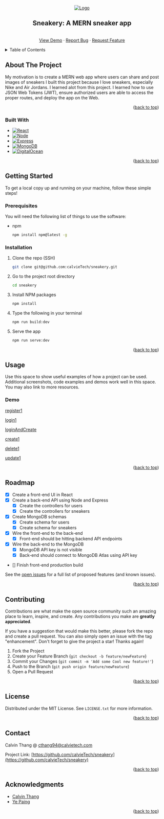 <!-- Improved compatibility of back to top link: See: https://github.com/othneildrew/Best-README-Template/pull/73 -->

<a name="readme-top"></a>

<!-- PROJECT SHIELDS -->
<!--
*** I'm using markdown "reference style" links for readability.
*** Reference links are enclosed in brackets [ ] instead of parentheses ( ).
*** See the bottom of this document for the declaration of the reference variables
*** for contributors-url, forks-url, etc. This is an optional, concise syntax you may use.
*** https://www.markdownguide.org/basic-syntax/#reference-style-links
-->
<!-- [![Contributors][contributors-shield]][contributors-url]
[![Forks][forks-shield]][forks-url]
[![Stargazers][stars-shield]][stars-url]
[![Issues][issues-shield]][issues-url]
[![MIT License][license-shield]][license-url]
[![LinkedIn][linkedin-shield]][linkedin-url] -->

<!-- PROJECT LOGO -->
<br />
<div align="center">
  <a href="https://github.com/calvieTech/sneakery">
    <img src="images/sneakery.png" alt="Logo">
  </a>

<h2 align="center">Sneakery: A MERN sneaker app</h2>
  <p align="center">
    <br />
    <a href="#demo">View Demo</a>
    ·
    <a href="https://github.com/calvieTech/sneakery/issues">Report Bug</a>
    ·
    <a href="https://github.com/calvieTech/sneakery/issues">Request Feature</a>
  </p>
</div>

<!-- TABLE OF CONTENTS -->
<details>
  <summary>Table of Contents</summary>
  <ol>
    <li>
      <a href="#about-the-project">About The Project</a>
      <ul>
        <li><a href="#built-with">Built With</a></li>
      </ul>
    </li>
    <li>
      <a href="#getting-started">Getting Started</a>
      <ul>
        <li><a href="#prerequisites">Prerequisites</a></li>
        <li><a href="#installation">Installation</a></li>
      </ul>
    </li>
    <li><a href="#usage">Usage</a></li>
    <li><a href="#roadmap">Roadmap</a></li>
    <li><a href="#contributing">Contributing</a></li>
    <li><a href="#license">License</a></li>
    <li><a href="#contact">Contact</a></li>
    <li><a href="#acknowledgments">Acknowledgments</a></li>
  </ol>
</details>

<!-- ABOUT THE PROJECT -->

## About The Project

<!-- Here's a blank template to get started: To avoid retyping too much info. Do a search and replace with your text editor for the following: `github_username`, `repo_name`, `twitter_handle`, `linkedin_username`, `email_client`, `email`, `project_title`, `project_description` -->

My motivation is to create a MERN web app where users can share and post images of sneakers I built this project because I love sneakers, especially Nike and Air Jordans. I learned alot from this project. I learned how to use JSON Web Tokens (JWT), ensure authorized users are able to access the proper routes, and deploy the app on the Web.

<p align="right">(<a href="#readme-top">back to top</a>)</p>

### Built With

- [![React][react.js]][react-url]
- [![Node][node.js]][node-url]
- [![Express][express]][express-url]
- [![MongoDB][mongodb]][mongodb-url]
- [![DigitalOcean][digitalocean]][do-url]

<p align="right">(<a href="#readme-top">back to top</a>)</p>

<!-- GETTING STARTED -->

## Getting Started

To get a local copy up and running on your machine, follow these simple steps!

### Prerequisites

You will need the following list of things to use the software:

- npm
  ```sh
  npm install npm@latest -g
  ```

### Installation

1. Clone the repo (SSH)
   ```sh
   git clone git@github.com:calvieTech/sneakery.git
   ```
2. Go to the project root directory
   ```sh
   cd sneakery
   ```
3. Install NPM packages
   ```sh
   npm install
   ```
4. Type the following in your terminal
   ```sh
   npm run build:dev
   ```
5. Serve the app
   ```sh
   npm run serve:dev
   ```

<p align="right">(<a href="#readme-top">back to top</a>)</p>

<!-- USAGE EXAMPLES -->

## Usage

Use this space to show useful examples of how a project can be used. Additional screenshots, code examples and demos work well in this space. You may also link to more resources.

### Demo

[register1]

[login1]

[loginAndCreate]

[create1]

[delete1]

[update1]

<p align="right">(<a href="#readme-top">back to top</a>)</p>

<!-- ROADMAP -->

## Roadmap

- [x] Create a front-end UI in React
- [x] Create a back-end API using Node and Express
  - [x] Create the controllers for users
  - [x] Create the controllers for sneakers
- [x] Create MongoDB schemas
  - [x] Create schema for users
  - [x] Create schema for sneakers
- [x] Wire the front-end to the back-end
  - [x] Front-end should be hitting backend API endpoints
- [x] Wire the back-end to the MongoDB
  - [x] MongoDB API key is not visible
  - [x] Back-end should connect to MongoDB Atlas using API key
- [] Finish front-end production build

See the [open issues](https://github.com/calvieTech/sneakery/issues) for a full list of proposed features (and known issues).

<p align="right">(<a href="#readme-top">back to top</a>)</p>

<!-- CONTRIBUTING -->

## Contributing

Contributions are what make the open source community such an amazing place to learn, inspire, and create. Any contributions you make are **greatly appreciated**.

If you have a suggestion that would make this better, please fork the repo and create a pull request. You can also simply open an issue with the tag "enhancement".
Don't forget to give the project a star! Thanks again!

1. Fork the Project
2. Create your Feature Branch (`git checkout -b feature/newFeature`)
3. Commit your Changes (`git commit -m 'Add some Cool new feature!'`)
4. Push to the Branch (`git push origin feature/newFeature`)
5. Open a Pull Request

<p align="right">(<a href="#readme-top">back to top</a>)</p>

<!-- LICENSE -->

## License

Distributed under the MIT License. See `LICENSE.txt` for more information.

<p align="right">(<a href="#readme-top">back to top</a>)</p>

<!-- CONTACT -->

## Contact

Calvin Thang @ cthang94@calvietech.com

Project Link: [https://github.com/calvieTech/sneakery](https://github.com/calvieTech/sneakery)

<p align="right">(<a href="#readme-top">back to top</a>)</p>

<!-- ACKNOWLEDGMENTS -->

## Acknowledgments

- [Calvin Thang](https://github.com/calvieTech)
- [Ye Paing](https://github.com/y3pio)

<p align="right">(<a href="#readme-top">back to top</a>)</p>

<!-- MARKDOWN LINKS & IMAGES -->
<!-- https://www.markdownguide.org/basic-syntax/#reference-style-links -->

[contributors-shield]: https://img.shields.io/github/contributors/github_username/repo_name.svg?style=for-the-badge
[contributors-url]: https://github.com/github_username/repo_name/graphs/contributors
[forks-shield]: https://img.shields.io/github/forks/github_username/repo_name.svg?style=for-the-badge
[forks-url]: https://github.com/github_username/repo_name/network/members
[stars-shield]: https://img.shields.io/github/stars/github_username/repo_name.svg?style=for-the-badge
[stars-url]: https://github.com/github_username/repo_name/stargazers
[issues-shield]: https://img.shields.io/github/issues/github_username/repo_name.svg?style=for-the-badge
[issues-url]: https://github.com/github_username/repo_name/issues
[license-shield]: https://img.shields.io/github/license/github_username/repo_name.svg?style=for-the-badge
[license-url]: https://github.com/github_username/repo_name/blob/master/LICENSE.txt
[linkedin-shield]: https://img.shields.io/badge/-LinkedIn-black.svg?style=for-the-badge&logo=linkedin&colorB=555
[linkedin-url]: https://linkedin.com/in/cthang94
[product-screenshot]: images/screenshot.png
[next.js]: https://img.shields.io/badge/next.js-000000?style=for-the-badge&logo=nextdotjs&logoColor=white
[next-url]: https://nextjs.org/
[react.js]: https://img.shields.io/badge/React-20232A?style=for-the-badge&logo=react&logoColor=61DAFB
[react-url]: https://reactjs.org/
[node.js]: https://img.shields.io/badge/Node.js-35495E?style=for-the-badge&logo=nodedotjs&logoColor=4FC08D
[node-url]: https://nodejs.org/en
[express]: https://img.shields.io/badge/express.js-black?style=for-the-badge&logo=express&logoColor=white
[express-url]: https://expressjs.com
[mongodb]: https://img.shields.io/badge/mongodb-E8E7D5?style=for-the-badge&logo=mongodb&logoColor=589636
[mongodb-url]: https://www.mongodb.com/
[digitalocean]: https://img.shields.io/static/v1?style=for-the-badge&message=DigitalOcean&color=0080FF&logo=DigitalOcean&logoColor=FFFFFF&label=
[do-url]: https://digitalocean.com/
[login1]: ./gifs/login1.gif
[register1]: https://github.com/calvieTech/sneakery/blob/master/gifs/registration1.gif
[loginandcreate]: https://github.com/calvieTech/sneakery/blob/master/gifs/loginAndCreate1.gif
[create1]: https://github.com/calvieTech/sneakery/blob/master/gifs/create1.gif
[delete1]: https://github.com/calvieTech/sneakery/blob/master/gifs/delete1.gif
[update1]: https://github.com/calvieTech/sneakery/blob/master/gifs/update1.gif
